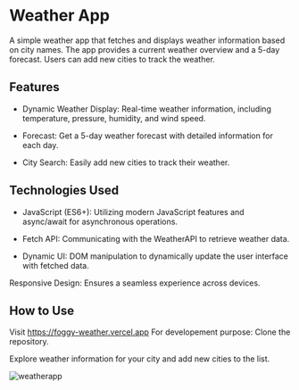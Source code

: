 # Weather App
A simple weather app that fetches and displays weather information based on city names. The app provides a current weather overview and a 5-day forecast. Users can add new cities to track the weather.

## Features
- Dynamic Weather Display: Real-time weather information, including temperature, pressure, humidity, and wind speed.

- Forecast: Get a 5-day weather forecast with detailed information for each day.

- City Search: Easily add new cities to track their weather.

## Technologies Used
- JavaScript (ES6+): Utilizing modern JavaScript features and async/await for asynchronous operations.

- Fetch API: Communicating with the WeatherAPI to retrieve weather data.

- Dynamic UI: DOM manipulation to dynamically update the user interface with fetched data.

Responsive Design: Ensures a seamless experience across devices.

## How to Use
Visit https://foggy-weather.vercel.app
For developement purpose: Clone the repository.

Explore weather information for your city and add new cities to the list.

![weatherapp](https://github.com/saradonin/WeatherApp/assets/124811561/9b7e38c4-0f6a-40be-be03-cc32801e9269)
